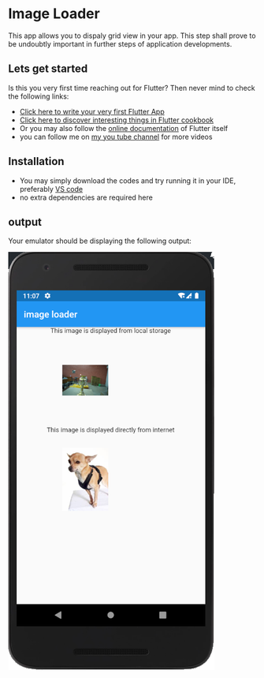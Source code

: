   # Image Loader 

   This app allows you to dispaly grid view in your app. This step shall prove to be undoubtly important in further steps of application developments. 
 
 ## Lets get started
 Is this you very first time reaching out for Flutter? Then never mind to check the following links:

 - [Click here to write your very first Flutter App](https://flutter.dev/docs/get-started/codelab)
 - [Click here to discover interesting things in Flutter cookbook](https://flutter.dev/docs/cookbook)
 - Or you may also follow the [online documentation](https://flutter.dev/docs) of Flutter itself
 - you can follow me on [my you tube channel](https://www.youtube.com/watch?v=z6RFqhxMdvY) for more videos

## Installation
 
 - You may simply download the codes and try running it in your IDE, preferably [VS code](https://code.visualstudio.com/download) 
 - no extra dependencies are required here
  

## output
 Your emulator should be displaying the following output:
 
 ![](https://github.com/srijanabhusal/image-loader/blob/master/image_loader.PNG)

 
